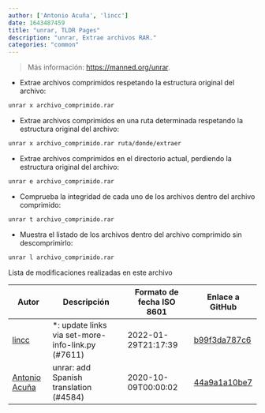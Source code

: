 ```yaml
---
author: ['Antonio Acuña', 'lincc']
date: 1643487459
title: "unrar, TLDR Pages"
description: "unrar, Extrae archivos RAR."
categories: "common"
---
```

> Más información: <https://manned.org/unrar>.

- Extrae archivos comprimidos respetando la estructura original del archivo:

```bash
unrar x archivo_comprimido.rar
```

- Extrae archivos comprimidos en una ruta determinada respetando la estructura original del archivo:

```bash
unrar x archivo_comprimido.rar ruta/donde/extraer
```

- Extrae archivos comprimidos en el directorio actual, perdiendo la estructura original del archivo:

```bash
unrar e archivo_comprimido.rar
```

- Comprueba la integridad de cada uno de los archivos dentro del archivo comprimido:

```bash
unrar t archivo_comprimido.rar
```

- Muestra el listado de los archivos dentro del archivo comprimido sin descomprimirlo:

```bash
unrar l archivo_comprimido.rar
```
Lista de modificaciones realizadas en este archivo


Autor | Descripción | Formato de fecha ISO 8601 | Enlace a GitHub
------|-----|-----|-----
[lincc](mailto:46962923+blueskyson@users.noreply.github.com) | *: update links via set-more-info-link.py (#7611) | 2022-01-29T21:17:39 | [b99f3da787c6](https://github.com/tldr-pages/tldr/commit/b99f3da787c6f43a545b9cb5ebd8265b1367fbc4)
[Antonio Acuña](mailto:antonioacunadev@gmail.com) | unrar: add Spanish translation (#4584) | 2020-10-09T00:00:02 | [44a9a1a10be7](https://github.com/tldr-pages/tldr/commit/44a9a1a10be7f36ed312e967c5d32cdb3096d9e6)

